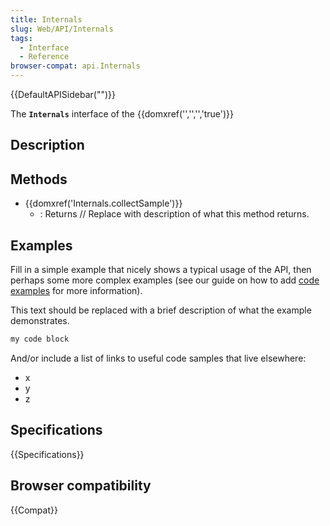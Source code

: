 ```yaml
---
title: Internals
slug: Web/API/Internals
tags:
  - Interface
  - Reference
browser-compat: api.Internals
---
```

{{DefaultAPISidebar("")}}

The **`Internals`** interface of the {{domxref('','','','true')}} 

## Description

 





## Methods

- {{domxref('Internals.collectSample')}}
  - : Returns // Replace with description of what this method returns.

## Examples

Fill in a simple example that nicely shows a typical usage of the API, then perhaps some more complex examples (see our guide on how to add [code examples](/en-US/docs/MDN/Contribute/Structures/Code_examples) for more information).

This text should be replaced with a brief description of what the example demonstrates.

```js
my code block
```

And/or include a list of links to useful code samples that live elsewhere:

*   x
*   y
*   z

## Specifications

{{Specifications}}

## Browser compatibility

{{Compat}}

